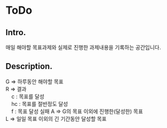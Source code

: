 # ToDo
## Intro.
매일 해야할 목표과제와 실제로 진행한 과제내용을 기록하는 공간입니다.

## Description.
G => 하루동안 해야할 목표  
R => 결과  
&nbsp;&nbsp;&nbsp;&nbsp;c : 목표를 달성  
&nbsp;&nbsp;&nbsp;&nbsp;hc : 목표를 절반정도 달성   
&nbsp;&nbsp;&nbsp;&nbsp;f : 목표 달성 실패
A => G의 목표 이외에 진행한(달성한) 목표  
L => 일일 목표 이외의 긴 기간동안 달성할 목표
